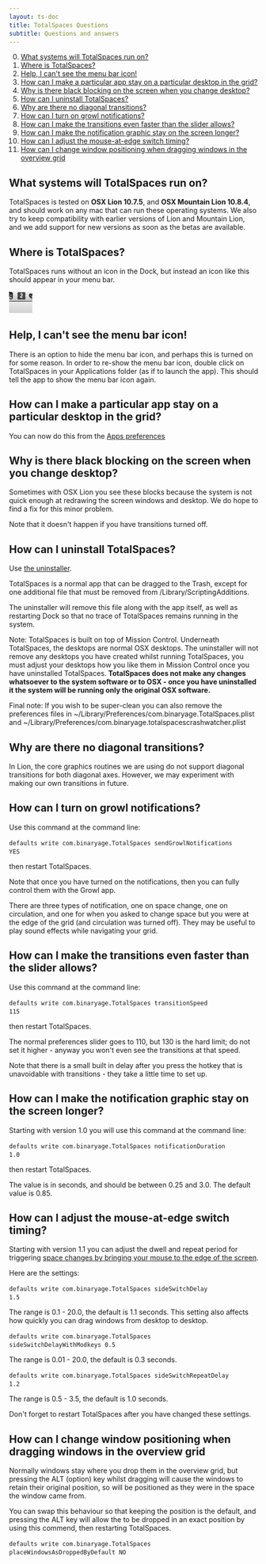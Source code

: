 ```yaml
---
layout: ts-doc
title: TotalSpaces Questions
subtitle: Questions and answers
---
```


0. [What systems will TotalSpaces run on?](#system-requirements)
0. [Where is TotalSpaces?](#finding-totalspaces)
0. [Help, I can't see the menu bar icon!](#menubar-icon)
0. [How can I make a particular app stay on a particular desktop in the grid?](#app-assignments)
0. [Why is there black blocking on the screen when you change desktop?](#black-blocking)
0. [How can I uninstall TotalSpaces?](#uninstall)
0. [Why are there no diagonal transitions?](#diagonal-transitions)
0. [How can I turn on growl notifications?](#growl-notifications)
0. [How can I make the transitions even faster than the slider allows?](#faster-transitions)
0. [How can I make the notification graphic stay on the screen longer?](#longer-notifications)
0. [How can I adjust the mouse-at-edge switch timing?](#mouse-edge-timings)
0. [How can I change window positioning when dragging windows in the overview grid](#place-window-as-dropped)

## <a id="system-requirements"></a>What systems will TotalSpaces run on?

TotalSpaces is tested on **OSX Lion 10.7.5**, and **OSX Mountain Lion 10.8.4**, and should work on any mac that can run these operating systems. We also try to keep compatibility with earlier versions of Lion and Mountain Lion, and we add support for new versions as soon as the betas are available.

## <a id="finding-totalspaces"></a>Where is TotalSpaces?

TotalSpaces runs without an icon in the Dock, but instead an icon like this should appear in your menu bar.

<img src="/images/menubar-icon.png">

## <a id="menubar-icon"></a>Help, I can't see the menu bar icon!

There is an option to hide the menu bar icon, and perhaps this is turned on for some reason. In order to re-show the menu bar icon, double click on TotalSpaces in your Applications folder (as if to launch the app). This should tell the app to show the menu bar icon again.

## <a id="app-assignments"></a>How can I make a particular app stay on a particular desktop in the grid?

You can now do this from the [Apps preferences](/apps)

## <a id="black-blocking"></a>Why is there black blocking on the screen when you change desktop?

Sometimes with OSX Lion you see these blocks because the system is not quick enough at redrawing the screen windows and desktop. We do hope to find a fix for this minor problem.

Note that it doesn't happen if you have transitions turned off.

## <a id="uninstall"></a>How can I uninstall TotalSpaces?

Use [the uninstaller](http://downloads.binaryage.com/UninstallTotalSpaces.app.zip).

TotalSpaces is a normal app that can be dragged to the Trash, except for one additional file that must be removed from /Library/ScriptingAdditions.

The uninstaller will remove this file along with the app itself, as well as restarting Dock so that no trace of TotalSpaces remains running in the system.

Note: TotalSpaces is built on top of Mission Control. Underneath TotalSpaces, the desktops are normal OSX desktops. The uninstaller will not remove any desktops you have created whilst running TotalSpaces, you must adjust your desktops how you like them in Mission Control once you have uninstalled TotalSpaces.
**TotalSpaces does not make any changes whatsoever to the system software or to OSX - once you have uninstalled it the system will be running only the original OSX software.**

Final note: If you wish to be super-clean you can also remove the preferences files in ~/Library/Preferences/com.binaryage.TotalSpaces.plist and ~/Library/Preferences/com.binaryage.totalspacescrashwatcher.plist

## <a id="diagonal-transitions"></a>Why are there no diagonal transitions?

In Lion, the core graphics routines we are using do not support diagonal transitions for both diagonal axes. However, we may experiment with making our own transitions in future.

## <a id="growl-notifications"></a>How can I turn on growl notifications?

Use this command at the command line:

<code>defaults write com.binaryage.TotalSpaces sendGrowlNotifications YES</code>

then restart TotalSpaces.

Note that once you have turned on the notifications, then you can fully control them with the Growl app.

There are three types of notification, one on space change, one on circulation, and one for when you asked to change space but you were at the edge of the grid (and circulation was turned off). They may be useful to play sound effects while navigating your grid.

## <a id="faster-transitions"></a>How can I make the transitions even faster than the slider allows?

Use this command at the command line:

<code>defaults write com.binaryage.TotalSpaces transitionSpeed 115</code>

then restart TotalSpaces. 

The normal preferences slider goes to 110, but 130 is the hard limit; do not set it higher - anyway you won't even see the transitions at that speed. 

Note that there is a small built in delay after you press the hotkey that is unavoidable with transitions - they take a little time to set up.

## <a id="longer-notifications"></a>How can I make the notification graphic stay on the screen longer?

Starting with version 1.0 you will use this command at the command line:

<code>defaults write com.binaryage.TotalSpaces notificationDuration 1.0</code>

then restart TotalSpaces. 

The value is in seconds, and should be between 0.25 and 3.0. The default value is 0.85.

## <a id="mouse-edge-timings"></a>How can I adjust the mouse-at-edge switch timing?

Starting with version 1.1 you can adjust the dwell and repeat period for triggering [space changes by bringing your mouse to the edge of the screen](/mouse-edges).

Here are the settings:

<code>defaults write com.binaryage.TotalSpaces sideSwitchDelay 1.5</code>

The range is 0.1 - 20.0, the default is 1.1 seconds. This setting also affects how quickly you can drag windows from desktop to desktop.

<code>defaults write com.binaryage.TotalSpaces sideSwitchDelayWithModkeys 0.5</code>

The range is 0.01 - 20.0, the default is 0.3 seconds.

<code>defaults write com.binaryage.TotalSpaces sideSwitchRepeatDelay 1.2</code>

The range is 0.5 - 3.5, the default is 1.0 seconds.

Don't forget to restart TotalSpaces after you have changed these settings.

## <a id="place-window-as-dropped"></a>How can I change window positioning when dragging windows in the overview grid

Normally windows stay where you drop them in the overview grid, but pressing the ALT (option) key whilst dragging will cause the windows to retain their original position, so will be positioned as they were in the space the window came from.

You can swap this behaviour so that keeping the position is the default, and pressing the ALT key will allow the to be dropped in an exact position by using this commend, then restarting TotalSpaces.

<code>defaults write com.binaryage.TotalSpaces placeWindowsAsDroppedByDefault NO</code>
